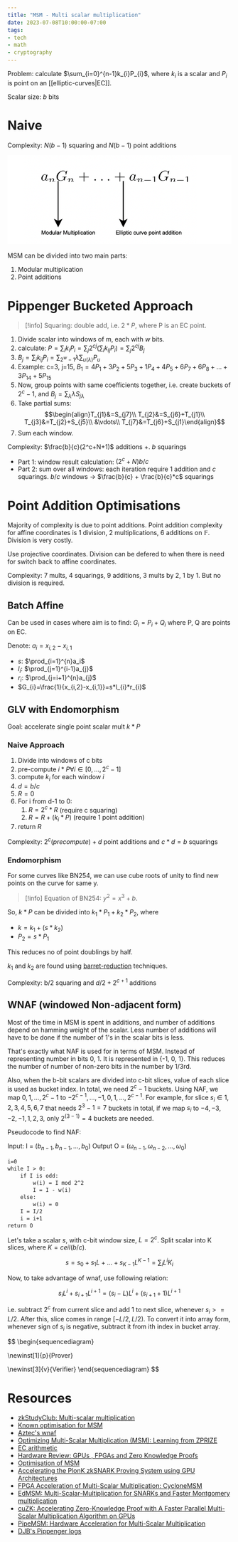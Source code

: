 ```yaml
---
title: "MSM - Multi scalar multiplication"
date: 2023-07-08T10:00:00-07:00
tags:
- tech
- math
- cryptography
---
```


Problem: calculate $\sum_{i=0}^{n-1}k_{i}P_{i}$, where $k_{i}$ is a scalar and $P_{i}$ is point on an [[elliptic-curves|EC]].

Scalar size: $b$ bits

# Naive

Complexity: $N(b-1)$ squaring and $N(b-1)$ point additions

![msm](thoughts/images/msm.png)

MSM can be divided into two main parts:

1. Modular multiplication
2. Point additions

# Pippenger Bucketed Approach

> [!info] Squaring: double add, i.e. $2*P$, where P is an EC point.

1. Divide scalar into windows of m, each with $w$ bits.
2. calculate: $P=\sum_{i} k_iP_i=\sum_{j}2^{cj}\left(\sum_{i} k_{ij}P_i\right)=\sum_j 2^{cj} B_j$
3. $B_{j}=\sum_{i}k_{ij}P_{i}=\sum_{2^{w}-1}\lambda\sum_{u(\lambda)}P_{u}$
4. Example: c=3, j=15, $B_{1}=4P_{1}+3P_{2}+5P_{3}+1P_{4}+4P_{5}+6P_{7}+6P_{8}+\ldots+3P_{14}+5P_{15}$
5. Now, group points with same coefficients together, i.e. create buckets of $2^c-1$, and $B_{j}=\sum_{\lambda}\lambda S_{j\lambda}$
6. Take partial sums:
$$\begin{align}T_{j1}&=S_{j7}\\ T_{j2}&=S_{j6}+T_{j1}\\ T_{j3}&=T_{j2}+S_{j5}\\ &\vdots\\ T_{j7}&=T_{j6}+S_{j1}\end{align}$$
7. Sum each window.

Complexity: $\frac{b}{c}(2^c+N+1)$ additions +. $b$ squarings

- Part 1: window result calculation: $(2^c+N)b/c$
- Part 2: sum over all windows: each iteration require $1$ addition and $c$ squarings. $b/c$ windows -> $\frac{b}{c} + \frac{b}{c}*c$ squarings

# Point Addition Optimisations

Majority of complexity is due to point additions. Point addition complexity for affine coordinates is 1 division, 2 multiplications, 6 additions on $\mathbb{F}$. Division is very costly.

Use projective coordinates. Division can be defered to when there is need for switch back to affine coordinates.

Complexity: 7 mults, 4 squarings, 9 additions, 3 mults by 2, 1 by 1. But no division is required.

## Batch Affine

Can be used in cases where aim is to find: $G_{i}=P_i+Q_i$ where P, Q are points on EC.

Denote: $a_{i}=x_{i,2}-x_{i,1}$

- $s$: $\prod_{i=1}^{n}a_i$
- $l_i$: $\prod_{j=1}^{i-1}a_{j}$
- $r_i$: $\prod_{j=i+1}^{n}a_{j}$
- $G_{i}=\frac{1}{x_{i,2}-x_{i,1}}=s*l_{i}*r_{i}$

## GLV with Endomorphism

Goal: accelerate single point scalar mult $k*P$

### Naive Approach

1. Divide into windows of c bits
2. pre-compute $i*P \forall i\in[0,\ldots,2^c-1]$
3. compute $k_i$ for each window $i$
4. $d=b/c$
5. $R=0$
6. For i from d-1 to 0:
	1. $R = 2^c*R$ (require c squaring)
	2. $R = R+(k_{i}*P)$ (require 1 point addition)
7. return $R$

Complexity: $2^c(precompute)+d$ point additions and $c*d=b$ squarings

### Endomorphism

For some curves like BN254, we can use cube roots of unity to find new points on the curve for same y.

> [!info] Equation of BN254: $y^2=x^3+b$.

So, $k*P$ can be divided into $k_{1}*P_{1}+k_{2}*P_{2}$, where

- $k=k_1+(s*k_{2})$
- $P_{2}=s*P_{1}$

This reduces no of point doublings by half.

$k_1$ and $k_2$ are found using [barret-reduction](https://hackmd.io/@chaosma/SyAvcYFxh) techniques.

Complexity: b/2 squaring and $d/2+2^{c+1}$ additions

## WNAF (windowed Non-adjacent form)

Most of the time in MSM is spent in additions, and number of additions depend on hamming weight of the scalar. Less number of additions will have to be done if the number of 1's in the scalar bits is less.

That's exactly what NAF is used for in terms of MSM. Instead of representing number in bits 0, 1. It is represented in {-1, 0, 1}. This reduces the number of number of non-zero bits in the number by 1/3rd.

Also, when the b-bit scalars are divided into c-bit slices, value of each slice is used as bucket index. In total, we need $2^{c}-1$ buckets. Using NAF, we map $0,1,\ldots,2^{c}-1$ to ${-2^{c-1},\ldots,-1,0,1,\ldots,2^{c-1}}$. For example, for slice $s_{i}\in{1,2,3,4,5,6,7}$ that needs $2^3−1=7$ buckets in total, if we map $s_i$ to ${−4,−3,−2,−1,1,2,3}$, only $2^(3−1)=4$ buckets are needed.

Pseudocode to find NAF:

Input: I = $(b_{n-1},b_{n-1},\ldots,b_{0})$
Output O = $(\omega_{n-1},\omega_{n-2},\ldots,\omega_{0})$

```
i=0
while I > 0:
	if I is odd:
		w(i) = I mod 2^2
		I = I - w(i)
	else:
		w(i) = 0
	I = I/2
	i = i+1
return O
```

Let's take a scalar $s$, with c-bit window size, $L = 2^c$. Split scalar into K slices, where $K = ceil(b/c)$.

$$
s = s_{0}+s_1L+\ldots+s_{K-1}L^{K-1} = \sum_{i}L^{i}K_{i}
$$

Now, to take advantage of wnaf, use following relation:

$$
s_{i}L^{i}+s_{i+1}L^{i+1}=(s_{i}-L)L^{i}+(s_{i+1}+1)L^{i+1}
$$

i.e. subtract $2^c$ from current slice and add 1 to next slice, whenever $s_i >= L/2$. After this, slice comes in range $[-L/2,L/2)$. To convert it into array form, whenever sign of $s_i$ is negative, subtract it from ith index in bucket array.

$$
\begin{sequencediagram}

\newinst[1]{p}{Prover}

\newinst[3]{v}{Verifier}
\end{sequencediagram}
$$

# Resources

- [zkStudyClub: Multi-scalar multiplication](https://www.youtube.com/watch?v=Bl5mQA7UL2I)
- [Known optimisation for MSM](https://www.notion.so/Known-Optimizations-for-MSM-13042f29196544938d98e83a19934305#9d8b79321f584477ac945a738042c396)
- [Aztec's wnaf](https://hackmd.io/@aztec-network/rJ3VZcyZ9)
- [Optimizing Multi-Scalar Multiplication (MSM): Learning from ZPRIZE](https://hackmd.io/@drouyang/msm)
- [EC arithmetic](https://cryptographyinrustforhackers.com/chapter_4/elliptic_curves.html)
- [Hardware Review: GPUs , FPGAs and Zero Knowledge Proofs](https://www.ingonyama.com/blog/hardware-review-gpus-fpgas-and-zero-knowledge-proofs#section-6)
- [Optimisation of MSM](https://hackernoon.com/optimization-of-multi-scalar-multiplication-algorithm-sin7y-tech-review-21)
- [Accelerating the PlonK zkSNARK Proving System using GPU Architectures](https://bpb-us-w2.wpmucdn.com/wordpress.lehigh.edu/dist/0/2548/files/2023/05/Master_Thesis_Tal_Derei.pdf)
- [FPGA Acceleration of Multi-Scalar Multiplication: CycloneMSM](https://eprint.iacr.org/2022/1396)
- [EdMSM: Multi-Scalar-Multiplication for SNARKs and Faster Montgomery multiplication](https://eprint.iacr.org/2022/1400)
- [cuZK: Accelerating Zero-Knowledge Proof with A Faster Parallel Multi-Scalar Multiplication Algorithm on GPUs](https://eprint.iacr.org/2022/1321.pdf)
- [PipeMSM: Hardware Acceleration for Multi-Scalar Multiplication](https://eprint.iacr.org/2022/999)
- [DJB's Pippenger logs](https://cr.yp.to/papers/pippenger.pdf)
